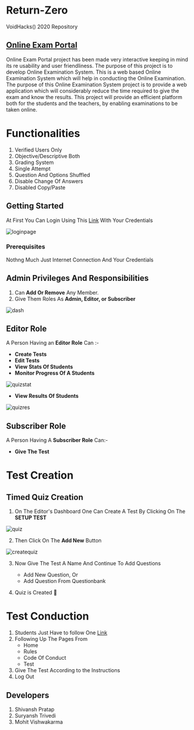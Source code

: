 # Return-Zero
VoidHacks() 2020 Repository

## [Online Exam Portal](http://return-zero.azurewebsites.net)
Online Exam Portal project has been made very interactive keeping in mind its re usability and user friendliness. The purpose of this project is to develop Online Examination System. This is a web based Online Examination System which will help in conducting the Online Examination. The purpose of this Online Examination System project is to provide a web application which will considerably reduce the time required to give the exam and know the results. This project will provide an efficient platform both for the students and the teachers, by enabling examinations to be taken online.

# Functionalities

1. Verified Users Only
2. Objective/Descriptive Both
3. Grading System
4. Single Attempt
5. Question And Options Shuffled
6. Disable Change Of Answers
7. Disabled Copy/Paste

## Getting Started

At First You Can Login Using This [Link](http://return-zero.azurewebsites.net/wp-admin/) With Your Credentials


![loginpage](https://user-images.githubusercontent.com/46789950/101779185-ec06f700-3b1a-11eb-874b-5486297b58fa.jpeg)

### Prerequisites

Nothng Much Just Internet Connection And Your Credentials

## Admin Privileges And Responsibilities

1. Can **Add Or Remove** Any Member.
2. Give Them Roles As **Admin, Editor, or Subscriber**

![dash](https://user-images.githubusercontent.com/46789950/101779183-eb6e6080-3b1a-11eb-9c97-08eaaac17da9.jpeg)

## Editor Role 

A Person Having an **Editor Role** Can :-
- **Create Tests** 
- **Edit Tests**
- **View Stats Of Students**
- **Monitor Progress Of A Students**

![quizstat](https://user-images.githubusercontent.com/46789950/101779193-ee695100-3b1a-11eb-978d-e9e0abfcf8ef.jpeg)

- **View Results Of Students**

![quizres](https://user-images.githubusercontent.com/46789950/101779190-edd0ba80-3b1a-11eb-954d-b6dc76c12776.jpeg)

## Subscriber Role
A Person Having A **Subscriber Role** Can:-
- **Give The Test**

# Test Creation

## Timed Quiz Creation

1. On The Editor's Dashboard One Can Create A Test By Clicking On The **SETUP TEST**

![quiz](https://user-images.githubusercontent.com/46789950/101779189-ed382400-3b1a-11eb-9dcd-8fcd7c7fc56a.jpeg)

2. Then Click On The **Add New** Button

![createquiz](https://user-images.githubusercontent.com/46789950/101779174-e8737000-3b1a-11eb-84dd-3624b60ee8d8.jpeg)

3. Now Give The Test A Name And Continue To Add Questions

    - Add New Question, Or
    - Add Question From Questionbank
    
4. Quiz is Created 🎉

# Test Conduction

1. Students Just Have to follow One [Link](http://return-zero.azurewebsites.net) 
2. Following Up The Pages From
    - Home
    - Rules
    - Code Of Conduct 
    - Test
3. Give The Test According to the Instructions
4. Log Out

## Developers 

1. Shivansh Pratap 
2. Suryansh Trivedi
3. Mohit Vishwakarma
